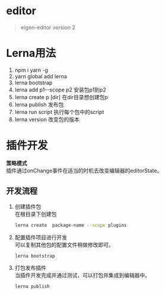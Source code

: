 # editor
> eigen-editor version 2

# Lerna用法 
1. npm i yarn -g
1. yarn global add lerna
1. lerna bootstrap
1. lerna add p1--scope  p2 安装包p1到p2
1. lerna create p [dir] 在dir目录想创建包p
1. lerna publish 发布包
1. lerna run script 执行每个包中的script
1. lerna version 改变包的版本

# 插件开发
**策略模式**  
插件通过onChange事件在适当的时机去改变编辑器的editorState。

## 开发流程
  
1. 创建插件包  
在根目录下创建包  
    ```sh
    lerna create  package-name --scope plugins
    ```  

1. 配置插件项目进行开发  
可以复制其他包的配置文件稍做修改即可。
    ```sh
    lerna bootstrap
    ```

1. 打包发布插件  
当插件开发完成并通过测试，可以打包并集成到编辑器中。
    ```sh
    lerna publish

    ```


